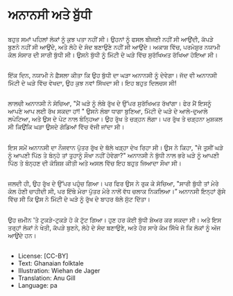 # ਅਨਾਨਸੀ ਅਤੇ ਬੁੱਧੀ

##
ਬਹੁਤ ਸਮਾਂ ਪਹਿਲਾਂ ਲੋਕਾਂ ਨੂੰ ਕੁਝ ਪਤਾ ਨਹੀਂ ਸੀ। ਉਹਨਾਂ ਨੂੰ ਫਸਲ ਬੀਜਣੀ ਨਹੀਂ ਸੀ ਆਉਂਦੀ, ਕੱਪੜੇ ਬੁਣਨੇ ਨਹੀਂ ਸੀ ਆਉਂਦੇ, ਅਤੇ ਲੋਹੇ ਦੇ ਸੰਦ ਬਣਾਉਣੇ ਨਹੀਂ ਸੀ ਆਉਂਦੇ। ਅਕਾਸ਼ ਵਿੱਚ, ਪਰਮੇਸ਼ੁਰ ਨਯਾਮੀ ਕੋਲ ਸੰਸਾਰ ਦੀ ਸਾਰੀ ਬੁੱਧੀ ਸੀ। ਉਸਨੇ ਬੁੱਧੀ ਨੂੰ ਮਿੱਟੀ ਦੇ ਘੜੇ ਵਿੱਚ ਸੁਰੱਖਿਅਤ ਰੱਖਿਆ ਹੋਇਆ ਸੀ।

##
ਇੱਕ ਦਿਨ, ਨਯਾਮੀ ਨੇ ਫ਼ੈਸਲਾ ਕੀਤਾ ਕਿ ਉਹ ਬੁੱਧੀ ਦਾ ਘੜਾ ਅਨਾਨਸੀ ਨੂੰ ਦੇਵੇਗਾ। ਜੱਦ ਵੀ ਅਨਾਨਸੀ ਮਿੱਟੀ ਦੇ ਘੜੇ ਵਿੱਚ ਵੇਖਦਾ, ਉਹ ਕੁਝ ਨਵਾਂ ਸਿੱਖਦਾ ਸੀ। ਇਹ ਬਹੁਤ ਦਿਲਚਸ ਸੀ! 

##
ਲਾਲਚੀ ਅਨਾਨਸੀ ਨੇ ਸੋਚਿਆ, "ਮੈਂ ਘੜੇ ਨੂੰ ਲੰਬੇ ਰੁੱਖ ਦੇ ਉੱਪਰ ਸੁਰੱਖਿਅਤ ਰੱਖਾਂਗਾ। ਫੇਰ ਮੈਂ ਇਸਨੂੰ ਆਪਣੇ ਆਪ ਲਈ ਰੱਖ ਸਕਦਾ ਹਾਂ! " ਉਸਨੇ ਲੰਬਾ ਧਾਗਾ ਬੁਣਿਆ, ਮਿੱਟੀ ਦੇ ਘੜੇ ਦੇ ਆਲੇ-ਦੁਆਲੇ ਲਪੇਟਿਆ, ਅਤੇ ਉਸ ਦੇ ਪੇਟ ਨਾਲ ਬੰਨ੍ਹਿਆ। ਉਹ ਰੁੱਖ ਤੇ ਚੜ੍ਹਨ ਲੱਗਾ। ਪਰ ਰੁੱਖ ਤੇ ਚੜ੍ਹਨਾ ਮੁਸ਼ਕਲ ਸੀ ਕਿਉਂਕਿ ਘੜਾ ਉਸਦੇ ਗੋਡਿਆਂ ਵਿੱਚ ਵੱਜੀ ਜਾਂਦਾ ਸੀ। 

##
ਇਸ ਸਮੇਂ ਅਨਾਨਸੀ ਦਾ ਨੌਜਵਾਨ ਪੁੱਤਰ ਰੁੱਖ ਦੇ ਥੱਲੇ ਖੜ੍ਹਾ ਦੇਖ ਰਿਹਾ ਸੀ। ਉਸ ਨੇ ਕਿਹਾ, "ਜੇ ਤੁਸੀਂ ਘੜੇ ਨੂੰ ਆਪਣੀ ਪਿੱਠ ਤੇ ਬੰਨ੍ਹੋ ਤਾਂ ਤੁਹਾਨੂੰ ਸੌਖਾ ਨਹੀਂ ਹੋਵੇਗਾ?" ਅਨਾਨਸੀ ਨੇ ਬੁੱਧੀ ਨਾਲ ਭਰੇ ਘੜੇ ਨੂੰ ਆਪਣੀ ਪਿੱਠ ਤੇ ਬੰਨ੍ਹਣ ਦੀ ਕੋਸ਼ਿਸ਼ ਕੀਤੀ ਅਤੇ ਅਸਲ ਵਿੱਚ ਇਹ ਬਹੁਤ ਜਿਆਦਾ ਸੌਖਾ ਸੀ।

##
ਜਲਦੀ ਹੀ, ਉਹ ਰੁੱਖ ਦੇ ਉੱਪਰ ਪਹੁੰਚ ਗਿਆ। ਪਰ ਫਿਰ ਉਸ ਨੇ ਰੁਕ ਕੇ ਸੋਚਿਆ, "ਸਾਰੀ ਬੁੱਧੀ ਤਾਂ ਮੇਰੇ ਕੋਲ ਹੋਣੀ ਚਾਹੀਦੀ ਸੀ, ਪਰ ਇੱਥੇ ਮੇਰਾ ਪੁੱਤਰ ਮੇਰੇ ਨਾਲੋਂ ਵੱਧ ਚਲਾਕ ਨਿਕਲਿਆ।” ਅਨਾਨਸੀ ਇਨ੍ਹਾਂ ਗੁੱਸੇ ਵਿੱਚ ਸੀ ਕਿ ਉਸ ਨੇ ਮਿੱਟੀ ਦੇ ਘੜੇ ਨੂੰ ਰੁੱਖ ਦੇ ਬਾਹਰ ਥੱਲੇ ਸੁੱਟ ਦਿੱਤਾ। 

##
ਉਹ ਜ਼ਮੀਨ 'ਤੇ ਟੁਕੜੇ-ਟੁਕੜੇ ਹੋ ਕੇ ਟੁੱਟ ਗਿਆ। ਹੁਣ ਹਰ ਕੋਈ ਬੁੱਧੀ ਸ਼ੇਅਰ ਕਰ ਸਕਦਾ ਸੀ। ਅਤੇ ਇਸ ਤਰ੍ਹਾਂ ਲੋਕਾਂ ਨੇ ਖੇਤੀ, ਕੱਪੜੇ ਬੁਣਨੇ, ਲੋਹੇ ਦੇ ਸੰਦ ਬਣਾਉਣੇ, ਅਤੇ ਹੋਰ ਸਾਰੇ ਕੰਮ ਸਿੱਖੇ ਜੋ ਕਿ ਲੋਕਾਂ ਨੂੰ ਅੱਜ ਆਉਂਦੇ ਹਨ।

##
* License: [CC-BY]
* Text: Ghanaian folktale
* Illustration: Wiehan de Jager
* Translation: Anu Gill
* Language: pa
